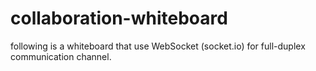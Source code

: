 # collaboration-whiteboard
following is a whiteboard that use WebSocket (socket.io) for full-duplex communication channel.
